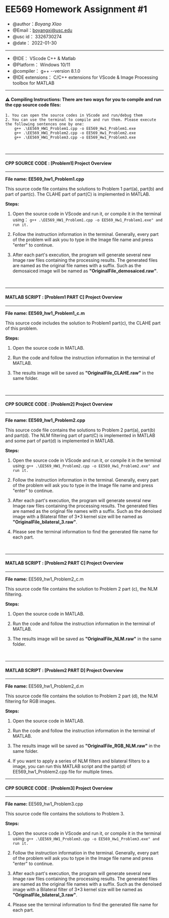 
# EE569 Homework Assignment #1

 * @author：*Boyang XIao*
 * @Email：[boyangxi@usc.edu](boyangxi@usc.edu)
 * @usc id：		3326730274  
 * @date：		2022-01-30
***
 * @IDE：		VScode C++ & Matlab
 * @Platform：	Windows 10/11
 * @compiler：	g++  --version 8.1.0
 * @IDE extensions：	C/C++ extensions for VScode & Image Processing toolbox for MATLAB
***

#### :warning: Compiling Instructions: There are two ways for you to compile and run the cpp source code files:
    1. You can open the source codes in VScode and run/debug them
    2. You can use the terminal to compile and run them. Please execute the following sentences one by one:
    	g++ .\EE569_HW1_Problem1.cpp -o EE569_Hw1_Problem1.exe
    	g++ .\EE569_HW1_Problem2.cpp -o EE569_Hw1_Problem2.exe
    	g++ .\EE569_HW1_Problem3.cpp -o EE569_Hw1_Problem3.exe
<br>

---
#### CPP SOURCE CODE : [Problem1] Project Overview
---
**File name: EE569_hw1_Problem1.cpp**

This source code file contains the solutions to Problem 1 part(a), part(b) and part of part(c). The CLAHE part of part(C) is implemented in MATLAB.

**Steps:**
1. Open the source code in VScode and run it, or compile it in the terminal using：
`g++ .\EE569_HW1_Problem1.cpp -o EE569_Hw1_Problem1.exe" and run it.`

2. Follow the instruction information in the terminal. Generally, every part of the problem will ask you to type in the Image file name and press "enter" to continue.

3. After each part's execution, the program will generate several new Image raw files containing the processing results.
	The generated files are named as the original file names with a suffix. Such as the demosaiced image will be named as **"OriginalFile_demosaiced.raw"**. 
<br>

---
####    MATLAB SCRIPT : [Problem1 PART C] Project Overview
---
**File name: EE569_hw1_Problem1_c.m**

This source code includes the solution to Problem1 part(c), the CLAHE part of this problem.

**Steps:**

1. Open the source code in MATLAB.

2. Run the code and follow the instruction information in the terminal of MATLAB.

3. The results image will be saved as **"OriginalFile_CLAHE.raw"** in the same folder.
<br>

----------------------------------------------------------------------
#### CPP SOURCE CODE : [Problem2] Project Overview
----------------------------------------------------------------------
**File name: EE569_hw1_Problem2.cpp**

This source code file contains the solutions to Problem 2 part(a), part(b) and part(d). The NLM filtering part of part(C) is implemented in MATLAB and some part of part(d) is implemented in MATLAB.

**Steps:**

1. Open the source code in VScode and run it, or compile it in the terminal using:
`g++ .\EE569_HW1_Problem2.cpp -o EE569_Hw1_Problem2.exe" and run it.`

2. Follow the instruction information in the terminal. Generally, every part of the problem will ask you to type in the Image file name and press "enter" to continue.

3. After each part's execution, the program will generate several new Image raw files containing the processing results.
	The generated files are named as the original file names with a suffix. Such as the denoised image with a Bilateral filter of 3*3 kernel size will be named as **"OriginalFile_bilateral_3.raw"**. 

4. Please see the terminal information to find the generated file name for each part.
<br>

----------------------------------------------------------------------
#### MATLAB SCRIPT : [Problem2 PART C] Project Overview
----------------------------------------------------------------------
**File name:** EE569_hw1_Problem2_c.m

This source code file contains the solution to Problem 2 part (c), the NLM filtering.

**Steps:**

1. Open the source code in MATLAB.

2. Run the code and follow the instruction information in the terminal of MATLAB.

3. The results image will be saved as **"OriginalFile_NLM.raw"** in the same folder.
<br>

----------------------------------------------------------------------
#### MATLAB SCRIPT : [Problem2 PART D] Project Overview
----------------------------------------------------------------------
**File name:** EE569_hw1_Problem2_d.m

This source code file contains the solution to Problem 2 part (d), the NLM filtering for RGB images.

**Steps:**

1. Open the source code in MATLAB.

2. Run the code and follow the instruction information in the terminal of MATLAB.

3. The results image will be saved as **"OriginalFile_RGB_NLM.raw"** in the same folder.

4. If you want to apply a series of NLM filters and bilateral filters to a image, you can run this MATLAB script and the part(d) of EE569_hw1_Problem2.cpp file for multiple times.

----------------------------------------------------------------------
#### CPP SOURCE CODE : [Problem3] Project Overview
----------------------------------------------------------------------
**File name:** EE569_hw1_Problem3.cpp

This source code file contains the solutions to Problem 3.

**Steps:**

1. Open the source code in VScode and run it, or compile it in the terminal using:
`g++ .\EE569_HW1_Problem3.cpp -o EE569_Hw1_Problem3.exe" and run it.`

2. Follow the instruction information in the terminal. Generally, every part of the problem will ask you to type in the Image file name and press "enter" to continue.

3. After each part's execution, the program will generate several new Image raw files containing the processing results.
	The generated files are named as the original file names with a suffix. Such as the denoised image with a Bilateral filter of 3*3 kernel size will be named as **"OriginalFile_bilateral_3.raw"**. 

4. Please see the terminal information to find the generated file name for each part.
